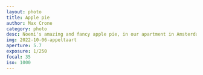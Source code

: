 ```yaml
---
layout: photo
title: Apple pie
author: Max Crone
category: photo
desc: Noemi's amazing and fancy apple pie, in our apartment in Amsterdam South.
img: 2022-10-06-appeltaart
aperture: 5.7
exposure: 1/250
focal: 35
iso: 1000
---
```

